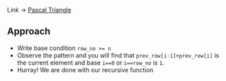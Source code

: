 Link -> [Pascal Triangle](https://www.geeksforgeeks.org/problems/pascal-triangle0652/1)

## Approach
- Write base condition `row_no >= n`
- Observe the pattern and you will find that `prev_row[i-1]+prev_row[i]` is the current element and base `i==0` or `i==row_no` is `1`.
- Hurray! We are done with our recursive function
